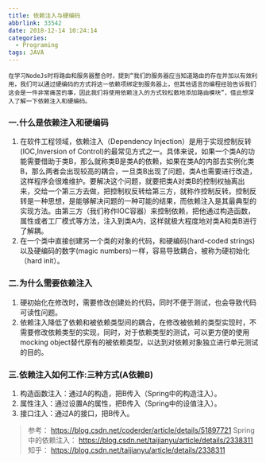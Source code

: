 ```yaml
---
title: 依赖注入与硬编码
abbrlink: 33542
date: 2018-12-14 10:24:14
categories:
  - Programing
tags: JAVA
---
```

	在学习NodeJs时将路由和服务器整合时，提到“我们的服务器应当知道路由的存在并加以有效利用，我们可以通过硬编码的方式将这一依赖项绑定到服务器上，但其他语言的编程经验告诉我们这会是一件非常痛苦的事，因此我们将使用依赖注入的方式较松散地添加路由模块”，借此想深入了解一下依赖注入和硬编码。

### 一.什么是依赖注入和硬编码
1. 在软件工程领域，依赖注入（Dependency Injection）是用于实现控制反转(IOC,Inversion of Control)的最常见方式之一。具体来说，如果一个类A的功能需要借助于类B，那么就称类B是类A的依赖，如果在类A的内部去实例化类B，那么两者会出现较高的耦合，一旦类B出现了问题，类A也需要进行改造，这样程序会很难维护。要解决这个问题，就要把类A对类B的控制权抽离出来，交给一个第三方去做，把控制权反转给第三方，就称作控制反转。控制反转是一种思想，是能够解决问题的一种可能的结果，而依赖注入是其最典型的实现方法。由第三方（我们称作IOC容器）来控制依赖，把他通过构造函数，属性或者工厂模式等方法，注入到类A内，这样就极大程度地对类A和类B进行了解耦。
2. 在一个类中直接创建另一个类的对象的代码，和硬编码(hard-coded strings)以及硬编码的数字(magic numbers)一样，容易导致耦合，被称为硬初始化（hard init）。 

### 二.为什么需要依赖注入
1. 硬初始化在修改时，需要修改创建处的代码，同时不便于测试，也会导致代码可读性问题。
2. 依赖注入降低了依赖和被依赖类型间的耦合，在修改被依赖的类型实现时，不需要修改依赖类型的实现，同时，对于依赖类型的测试，可以更方便的使用mocking object替代原有的被依赖类型，以达到对依赖对象独立进行单元测试的目的。
	
### 三.依赖注入如何工作:三种方式(A依赖B)
1. 构造函数注入：通过A的构造，把B传入（Spring中的构造注入）。
2. 属性注入：通过设置A的属性，把B传入（Spring中的设值注入）。
3. 接口注入：通过A的接口，把B传入。

> 参考： https://blog.csdn.net/coderder/article/details/51897721
> Spring中的依赖注入： https://blog.csdn.net/taijianyu/article/details/2338311
> 知乎： https://blog.csdn.net/taijianyu/article/details/2338311